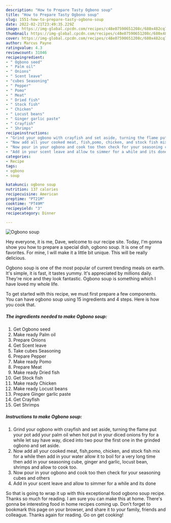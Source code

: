 ```yaml
---
description: "How to Prepare Tasty Ogbono soup"
title: "How to Prepare Tasty Ogbono soup"
slug: 1551-how-to-prepare-tasty-ogbono-soup
date: 2022-02-21T23:49:35.229Z
image: https://img-global.cpcdn.com/recipes/c48e07590651208c/680x482cq70/ogbono-soup-recipe-main-photo.jpg
thumbnail: https://img-global.cpcdn.com/recipes/c48e07590651208c/680x482cq70/ogbono-soup-recipe-main-photo.jpg
cover: https://img-global.cpcdn.com/recipes/c48e07590651208c/680x482cq70/ogbono-soup-recipe-main-photo.jpg
author: Marcus Payne
ratingvalue: 4.3
reviewcount: 31046
recipeingredient:
- " Ogbono seed"
- " Palm oil"
- " Onions"
- " Scent leave"
- "cubes Seasoning"
- " Pepper"
- " Pomo"
- " Meat"
- " Dried fish"
- " Stock fish"
- " Chicken"
- " Locust beans"
- " Ginger garlic paste"
- " Crayfish"
- " Shrimps"
recipeinstructions:
- "Grind your ogbono with crayfish and set aside, turning the flame put your pot add your palm oil when hot put in your diced onions fry for a while let say have way, diced into two pour the first one in the grinded ogbono and set aside."
- "Now add all your cooked meat, fish,pomo, chicken, and stock fish mix for a while then add in your water allow it to boil for a very long time then add in your seasoning cube, ginger and garlic, locust bean, shrimps and allow to cook too."
- "Now pour in your ogbono and cook too then check for your seasoning cubes and others"
- "Add in your scent leave and allow to simmer for a while and its done"
categories:
- Recipe
tags:
- ogbono
- soup

katakunci: ogbono soup 
nutrition: 137 calories
recipecuisine: American
preptime: "PT21M"
cooktime: "PT49M"
recipeyield: "3"
recipecategory: Dinner

---
```



![Ogbono soup](https://img-global.cpcdn.com/recipes/c48e07590651208c/680x482cq70/ogbono-soup-recipe-main-photo.jpg)

Hey everyone, it is me, Dave, welcome to our recipe site. Today, I'm gonna show you how to prepare a special dish, ogbono soup. It is one of my favorites. For mine, I will make it a little bit unique. This will be really delicious.



Ogbono soup is one of the most popular of current trending meals on earth. It's simple, it is fast, it tastes yummy. It's appreciated by millions daily. They're nice and they look fantastic. Ogbono soup is something which I have loved my whole life.


To get started with this recipe, we must first prepare a few components. You can have ogbono soup using 15 ingredients and 4 steps. Here is how you cook that.

<!--inarticleads1-->

##### The ingredients needed to make Ogbono soup:

1. Get  Ogbono seed
1. Make ready  Palm oil
1. Prepare  Onions
1. Get  Scent leave
1. Take cubes Seasoning
1. Prepare  Pepper
1. Make ready  Pomo
1. Prepare  Meat
1. Make ready  Dried fish
1. Get  Stock fish
1. Make ready  Chicken
1. Make ready  Locust beans
1. Prepare  Ginger garlic paste
1. Get  Crayfish
1. Get  Shrimps




<!--inarticleads2-->

##### Instructions to make Ogbono soup:

1. Grind your ogbono with crayfish and set aside, turning the flame put your pot add your palm oil when hot put in your diced onions fry for a while let say have way, diced into two pour the first one in the grinded ogbono and set aside.
1. Now add all your cooked meat, fish,pomo, chicken, and stock fish mix for a while then add in your water allow it to boil for a very long time then add in your seasoning cube, ginger and garlic, locust bean, shrimps and allow to cook too.
1. Now pour in your ogbono and cook too then check for your seasoning cubes and others
1. Add in your scent leave and allow to simmer for a while and its done




So that is going to wrap it up with this exceptional food ogbono soup recipe. Thanks so much for reading. I am sure you can make this at home. There's gonna be interesting food in home recipes coming up. Don't forget to bookmark this page on your browser, and share it to your family, friends and colleague. Thanks again for reading. Go on get cooking!
